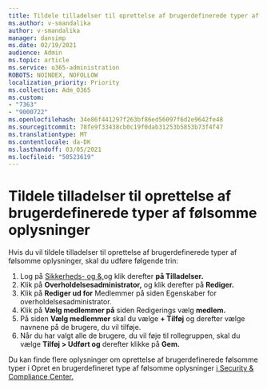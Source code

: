 ```yaml
---
title: Tildele tilladelser til oprettelse af brugerdefinerede typer af følsomme oplysninger
ms.author: v-smandalika
author: v-smandalika
manager: dansimp
ms.date: 02/19/2021
audience: Admin
ms.topic: article
ms.service: o365-administration
ROBOTS: NOINDEX, NOFOLLOW
localization_priority: Priority
ms.collection: Adm_O365
ms.custom:
- "7363"
- "9000722"
ms.openlocfilehash: 34e86f441297f263bf86ed56097f6d2e9642fe48
ms.sourcegitcommit: 78fe9f33438cb0c19f0dab31253b5853b73f4f47
ms.translationtype: MT
ms.contentlocale: da-DK
ms.lasthandoff: 03/05/2021
ms.locfileid: "50523619"
---
```

# <a name="assign-permissions-for-custom-sensitive-information-type-creation"></a>Tildele tilladelser til oprettelse af brugerdefinerede typer af følsomme oplysninger

Hvis du vil tildele tilladelser til oprettelse af brugerdefinerede typer af følsomme oplysninger, skal du udføre følgende trin:

1. Log på [Sikkerheds- og &,](https://sip.protection.office.com/)og klik derefter **på Tilladelser.**
2. Klik på **Overholdelsesadministrator,** og klik derefter på **Rediger.**
3. Klik på **Rediger ud for** Medlemmer på siden Egenskaber for overholdelsesadministrator.  
4. Klik på **Vælg medlemmer på** siden Redigerings vælg **medlem.**
5. På siden **Vælg medlemmer** skal du vælge **+ Tilføj** og derefter vælge navnene på de brugere, du vil tilføje.
6. Når du har valgt alle de brugere, du vil føje til rollegruppen, skal du vælge **Tilføj > Udført og** derefter klikke på **Gem.**

Du kan finde flere oplysninger om oprettelse af brugerdefinerede følsomme typer i Opret en brugerdefineret type af følsomme oplysninger [i Security & Compliance Center.](https://docs.microsoft.com/microsoft-365/compliance/create-a-custom-sensitive-information-type)